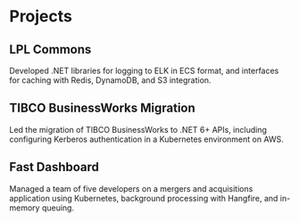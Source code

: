 # Projects

## LPL Commons

Developed .NET libraries for logging to ELK in ECS format, and interfaces for caching with Redis, DynamoDB, and S3 integration.

## TIBCO BusinessWorks Migration

Led the migration of TIBCO BusinessWorks to .NET 6+ APIs, including configuring Kerberos authentication in a Kubernetes environment on AWS.

## Fast Dashboard

Managed a team of five developers on a mergers and acquisitions application using Kubernetes, background processing with Hangfire, and in-memory queuing.
